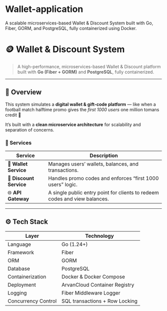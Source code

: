 # Wallet-application
A scalable microservices-based Wallet &amp; Discount System built with Go, Fiber, GORM, and PostgreSQL, fully containerized using Docker.


# 🪙 Wallet & Discount System

> A high-performance, microservices-based Wallet & Discount platform built with **Go (Fiber + GORM)** and **PostgreSQL**, fully containerized.

---

## 🚀 Overview

This system simulates a **digital wallet & gift-code platform** — like when a football match halftime promo gives the *first 1000 users* one million tomans credit 🤑  

It’s built with a **clean microservice architecture** for scalability and separation of concerns.

### 🧩 Services
| Service | Description |
|----------|-------------|
| 🏦 **Wallet Service** | Manages users’ wallets, balances, and transactions. |
| 🎁 **Discount Service** | Handles promo codes and enforces “first 1000 users” logic. |
| 🌐 **API Gateway** | A single public entry point for clients to redeem codes and view balances. |

---

## ⚙️ Tech Stack

| Layer | Technology |
|-------|-------------|
| Language | Go (1.24+) |
| Framework | Fiber |
| ORM | GORM |
| Database | PostgreSQL |
| Containerization | Docker & Docker Compose |
| Deployment | ArvanCloud Container Registry |
| Logging | Fiber Middleware Logger |
| Concurrency Control | SQL transactions + Row Locking |

